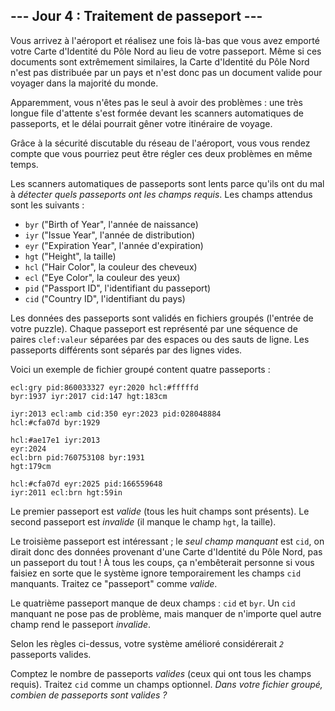 ## --- Jour 4 : Traitement de passeport ---

Vous arrivez à l'aéroport et réalisez une fois là-bas que vous avez emporté votre Carte d'Identité du Pôle Nord au lieu de votre passeport. Même si ces documents sont extrêmement similaires, la Carte d'Identité du Pôle Nord n'est pas distribuée par un pays et n'est donc pas un document valide pour voyager dans la majorité du monde.

Apparemment, vous n'êtes pas le seul à avoir des problèmes : une très longue file d'attente s'est formée devant les scanners automatiques de passeports, et le délai pourrait gêner votre itinéraire de voyage.

Grâce à la sécurité discutable du réseau de l'aéroport, vous vous rendez compte que vous pourriez peut être régler ces deux problèmes en même temps.

Les scanners automatiques de passeports sont lents parce qu'ils ont du mal à *détecter quels passeports ont les champs requis*. Les champs attendus sont les suivants :

- ``byr`` ("Birth of Year", l'année de naissance)
- ``iyr`` ("Issue Year", l'année de distribution)
- ``eyr`` ("Expiration Year", l'année d'expiration)
- ``hgt`` ("Height", la taille)
- ``hcl`` ("Hair Color", la couleur des cheveux)
- ``ecl`` ("Eye Color", la couleur des yeux)
- ``pid`` ("Passport ID", l'identifiant du passeport)
- ``cid`` ("Country ID", l'identifiant du pays)

Les données des passeports sont validés en fichiers groupés (l'entrée de votre puzzle). Chaque passeport est représenté par une séquence de paires ``clef:valeur`` séparées par des espaces ou des sauts de ligne. Les passeports différents sont séparés par des lignes vides.

Voici un exemple de fichier groupé content quatre passeports :

```
ecl:gry pid:860033327 eyr:2020 hcl:#fffffd
byr:1937 iyr:2017 cid:147 hgt:183cm

iyr:2013 ecl:amb cid:350 eyr:2023 pid:028048884
hcl:#cfa07d byr:1929

hcl:#ae17e1 iyr:2013
eyr:2024
ecl:brn pid:760753108 byr:1931
hgt:179cm

hcl:#cfa07d eyr:2025 pid:166559648
iyr:2011 ecl:brn hgt:59in
```

Le premier passeport est *valide* (tous les huit champs sont présents). Le second passeport est *invalide* (il manque le champ ``hgt``, la taille).

Le troisième passeport est intéressant ; le *seul champ manquant* est ``cid``, on dirait donc des données provenant d'une Carte d'Identité du Pôle Nord, pas un passeport du tout ! À tous les coups, ça n'embêterait personne si vous faisiez en sorte que le système ignore temporairement les champs ``cid`` manquants. Traitez ce "passeport" comme *valide*.

Le quatrième passeport manque de deux champs : ``cid`` et ``byr``. Un ``cid`` manquant ne pose pas de problème, mais manquer de n'importe quel autre champ rend le passeport *invalide*.

Selon les règles ci-dessus, votre système amélioré considérerait <code><em>2</em></code> passeports valides.

Comptez le nombre de passeports *valides* (ceux qui ont tous les champs requis). Traitez ``cid`` comme un champs optionnel. *Dans votre fichier groupé, combien de passeports sont valides ?*